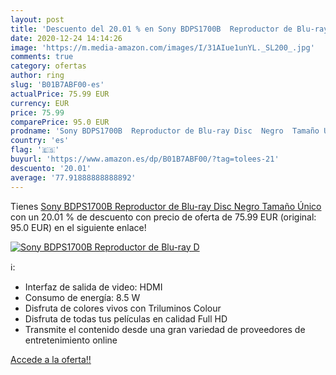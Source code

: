 ```yaml
---
layout: post
title: 'Descuento del 20.01 % en Sony BDPS1700B  Reproductor de Blu-ray D'
date: 2020-12-24 14:14:26
image: 'https://m.media-amazon.com/images/I/31AIue1unYL._SL200_.jpg'
comments: true
category: ofertas
author: ring
slug: 'B01B7ABF00-es'
actualPrice: 75.99 EUR
currency: EUR
price: 75.99
comparePrice: 95.0 EUR
prodname: 'Sony BDPS1700B  Reproductor de Blu-ray Disc  Negro  Tamaño Único'
country: 'es'
flag: '🇪🇸'
buyurl: 'https://www.amazon.es/dp/B01B7ABF00/?tag=tolees-21'
descuento: '20.01'
average: '77.91888888888892'
---
```


Tienes [Sony BDPS1700B  Reproductor de Blu-ray Disc  Negro  Tamaño Único](https://www.amazon.es/dp/B01B7ABF00/?tag=tolees-21) con un 20.01 % de descuento con precio de oferta de 75.99 EUR (original: 95.0 EUR) en el siguiente enlace!

[![Sony BDPS1700B  Reproductor de Blu-ray D](https://m.media-amazon.com/images/I/31AIue1unYL._SL200_.jpg)](https://www.amazon.es/dp/B01B7ABF00/?tag=tolees-21)

ℹ️:

- Interfaz de salida de video: HDMI
- Consumo de energía: 8.5 W
- Disfruta de colores vivos con Triluminos Colour
- Disfruta de todas tus películas en calidad Full HD
- Transmite el contenido desde una gran variedad de proveedores de entretenimiento online

[Accede a la oferta!!](https://www.amazon.es/dp/B01B7ABF00/?tag=tolees-21)
